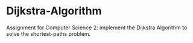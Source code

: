 # Dijkstra-Algorithm
Assignment for Computer Science 2: implement the Dijkstra Algorithm to solve the shortest-paths problem.
